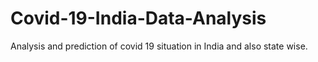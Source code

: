 # Covid-19-India-Data-Analysis
Analysis and prediction of covid 19 situation in India and also state wise.
